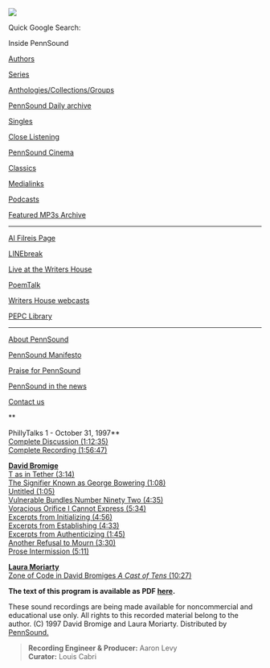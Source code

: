 ![](PennSound_flat.gif)

Quick Google Search:

  

  
  

Inside PennSound

[Authors](authors.php)

[Series](series.php)

[Anthologies/Collections/Groups](anthologies.php)

[PennSound Daily archive](http://writing.upenn.edu/pennsound/daily)

[Singles](http://writing.upenn.edu/pennsound/singles)

[Close Listening](Close-Listening.php)

[PennSound Cinema](video.php)

[Classics](classics.php)

[Medialinks](http://writing.upenn.edu/wh/multimedia/medialinks/index.php)

[Podcasts](http://writing.upenn.edu/pennsound/podcasts.php)

[Featured MP3s Archive](featured-resources-archive.php)

------------------------------------------------------------------------

[Al Filreis Page](Filreis.html)

[LINEbreak](LINEbreak.html)

[Live at the Writers House](http://writing.upenn.edu/%7Ewh/involved/series/live/)

[PoemTalk](http://jacket2.org/content/poem-talk)

[Writers House webcasts](http://writing.upenn.edu/%7Ewh/webcasts/)

[PEPC
Library](http://writing.upenn.edu/pepc/contents.html)

------------------------------------------------------------------------

[About PennSound](http://writing.upenn.edu/pennsound/about.php)

[PennSound Manifesto](http://writing.upenn.edu/pennsound/manifesto.php)

<span class="quoted1">[Praise for PennSound](http://writing.upenn.edu/pennsound/praise.php)</span>

[PennSound in the news](http://writing.upenn.edu/pennsound/news)

[Contact us](mailto:pennsound@writing.upenn.edu)

**  
  
PhillyTalks 1 - October 31, 1997**  
[Complete Discussion (1:12:35)](http://media.sas.upenn.edu/pennsound/groups/phillytalks/01/PhillyTalks1_Complete-Discussion_10-31-97_UPenn.mp3)  
[Complete Recording (1:56:47)](http://media.sas.upenn.edu/pennsound/groups/phillytalks/01/PhillyTalks1_Complete-Recording_10-31-97_UPenn.mp3)  
  
**[David Bromige](http://writing.upenn.edu/pennsound/x/Bromige.php)**  
[T as in Tether (3:14)](http://media.sas.upenn.edu/pennsound/groups/phillytalks/01/Bromige-David_01_T-As-In-Tether_10-31-97_UPenn.mp3)  
[The Signifier Known as George Bowering (1:08)](http://media.sas.upenn.edu/pennsound/groups/phillytalks/01/Bromige-David_02_The-Signifier-Known-as-George-Bowering_10-31-97_UPenn.mp3)  
[Untitled (1:05)](http://media.sas.upenn.edu/pennsound/groups/phillytalks/01/Bromige-David_03_Untitled_10-31-97_UPenn.mp3)  
[Vulnerable Bundles Number Ninety Two (4:35)](http://media.sas.upenn.edu/pennsound/groups/phillytalks/01/Bromige-David_04_Vulnerable-Bundles-Number-Ninety-Two_10-31-97_UPenn.mp3)  
[Voracious Orifice I Cannot Express (5:34)](http://media.sas.upenn.edu/pennsound/groups/phillytalks/01/Bromige-David_05_Voracious-Orifice-I-Cannot-Express_10-31-97_UPenn.mp3)  
[Excerpts from Initializing (4:56)](http://media.sas.upenn.edu/pennsound/groups/phillytalks/01/Bromige-David_06_Excerpts-From-Initializing_10-31-97_UPenn.mp3)  
[Excerpts from Establishing (4:33)](http://media.sas.upenn.edu/pennsound/groups/phillytalks/01/Bromige-David_07_Excerpts-From-Establishing_10-31-97_UPenn.mp3)  
[Excerpts from Authenticizing (1:45)](http://media.sas.upenn.edu/pennsound/groups/phillytalks/01/Bromige-David_08_Excerpts-From-Authenticizing_10-31-97_UPenn.mp3)  
[Another Refusal to Mourn (3:30)](http://media.sas.upenn.edu/pennsound/groups/phillytalks/01/Bromige-David_09_Another-Refusal-to-Mourn_10-31-97_UPenn.mp3)  
[Prose Intermission (5:11)](http://media.sas.upenn.edu/pennsound/groups/phillytalks/01/Bromige-David_10_Prose-Intermission_10-31-97_UPenn.mp3)  
  
**[Laura Moriarty](http://writing.upenn.edu/pennsound/x/Moriarty.php)**  
[Zone of Code in David Bromiges *A Cast of Tens* (10:27)](http://media.sas.upenn.edu/pennsound/groups/phillytalks/01/Moriarty-Laura_11_Zone-of-Code-in-David-Bromiges-A-Cast-of-Tens_10-31-97_UPenn.mp3)  

**The text of this program is available as PDF [here](http://media.sas.upenn.edu/pennsound/groups/phillytalks/pdfs/pt1.pdf).**

These sound recordings are being made available for noncommercial and educational
use only. All rights to this recorded material belong to the author. (C) 1997 David Bromige and Laura Moriarty. Distributed by [PennSound.](../index.html)

>   
> **Recording Engineer & Producer:** Aaron Levy  
> **Curator:** Louis Cabri
